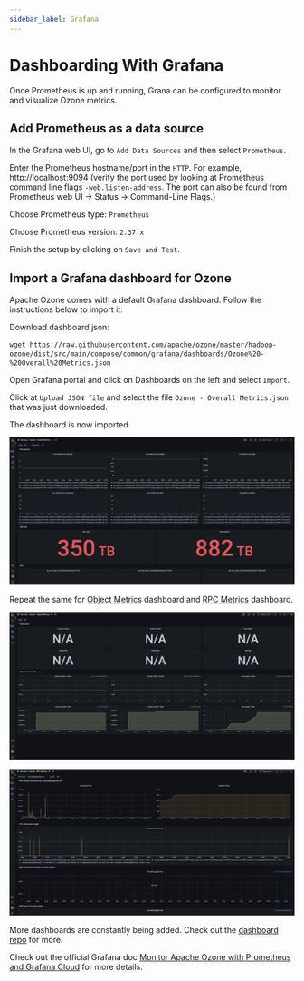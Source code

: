 ```yaml
---
sidebar_label: Grafana
---
```

<!---
  Licensed to the Apache Software Foundation (ASF) under one or more
  contributor license agreements.  See the NOTICE file distributed with
  this work for additional information regarding copyright ownership.
  The ASF licenses this file to You under the Apache License, Version 2.0
  (the "License"); you may not use this file except in compliance with
  the License.  You may obtain a copy of the License at

      http://www.apache.org/licenses/LICENSE-2.0

  Unless required by applicable law or agreed to in writing, software
  distributed under the License is distributed on an "AS IS" BASIS,
  WITHOUT WARRANTIES OR CONDITIONS OF ANY KIND, either express or implied.
  See the License for the specific language governing permissions and
  limitations under the License.
-->

# Dashboarding With Grafana

Once Prometheus is up and running, Grana can be configured to monitor and visualize Ozone metrics.

## Add Prometheus as a data source

In the Grafana web UI, go to `Add Data Sources` and then select `Prometheus`.

Enter the Prometheus hostname/port in the `HTTP`. For example, http://localhost:9094 (verify the port used by looking at Prometheus command line flags `-web.listen-address`. The port can also be found from Prometheus web UI → Status → Command-Line Flags.)

Choose Prometheus type: `Prometheus`

Choose Prometheus version: `2.37.x`

Finish the setup by clicking on `Save and Test`.

## Import a Grafana dashboard for Ozone

Apache Ozone comes with a default Grafana dashboard. Follow the instructions below to import it:

Download dashboard json:

```shell
wget https://raw.githubusercontent.com/apache/ozone/master/hadoop-ozone/dist/src/main/compose/common/grafana/dashboards/Ozone%20-%20Overall%20Metrics.json
```

Open Grafana portal and click on Dashboards on the left and select `Import`.

Click at `Upload JSON file` and select the file `Ozone - Overall Metrics.json` that was just downloaded.

The dashboard is now imported.

![Overall dashboard](GrafanaOzoneOverall.png)

Repeat the same for [Object Metrics](https://raw.githubusercontent.com/Xushaohong/ozone/master/hadoop-ozone/dist/src/main/compose/common/grafana/dashboards/Ozone%20-%20Object%20Metrics.json) dashboard and [RPC Metrics](https://raw.githubusercontent.com/Xushaohong/ozone/master/hadoop-ozone/dist/src/main/compose/common/grafana/dashboards/Ozone%20-%20RPC%20Metrics.json) dashboard.

![Object dashboard](GrafanaOzoneObjectMetrics.png)

![RPC dashboard](GrafanaOzoneRPCMetrics.png)

More dashboards are constantly being added. Check out the [dashboard repo](https://github.com/apache/ozone/tree/master/hadoop-ozone/dist/src/main/compose/common/grafana/dashboards) for more.

Check out the official Grafana doc [Monitor Apache Ozone with Prometheus and Grafana Cloud](https://grafana.com/docs/grafana-cloud/send-data/metrics/metrics-prometheus/prometheus-config-examples/the-apache-software-foundation-apache-ozone/) for more details.
